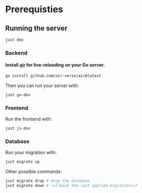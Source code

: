# Prerequisties

## Running the server

```bash
just dev
```

### Backend

#### Install [air](https://github.com/air-verse/air) for live-reloading on your Go server.

```bash
go install github.com/air-verse/air@latest
```

Then you can run your server with:

```bash
just go-dev
```

### Frontend

Run the frontend with:

```bash
just js-dev
```

### Database

Run your migration with:

```bash
just migrate up
```

Other possible commands:

```bash
just migrate drop # drop the database
just migrate down # rollback the last applied migration(s)
```
